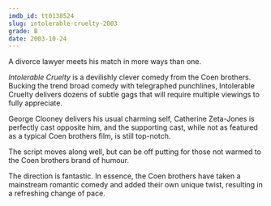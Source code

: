 ```yaml
---
imdb_id: tt0138524
slug: intolerable-cruelty-2003
grade: B
date: 2003-10-24
---
```


A divorce lawyer meets his match in more ways than one.

_Intolerable Cruelty_ is a devilishly clever comedy from the Coen brothers. Bucking the trend broad comedy with telegraphed punchlines, Intolerable Cruelty delivers dozens of subtle gags that will require multiple viewings to fully appreciate.

George Clooney delivers his usual charming self, Catherine Zeta-Jones is perfectly cast opposite him, and the supporting cast, while not as featured as a typical Coen brothers film, is still top-notch.

The script moves along well, but can be off putting for those not warmed to the Coen brothers brand of humour.

The direction is fantastic. In essence, the Coen brothers have taken a mainstream romantic comedy and added their own unique twist, resulting in a refreshing change of pace.

